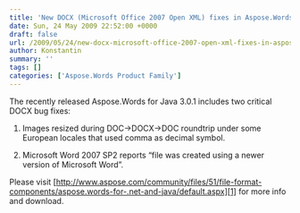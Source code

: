 ```yaml
---
title: 'New DOCX (Microsoft Office 2007 Open XML) fixes in Aspose.Words for Java 3.0.1.'
date: Sun, 24 May 2009 22:52:00 +0000
draft: false
url: /2009/05/24/new-docx-microsoft-office-2007-open-xml-fixes-in-aspose-words-for-java-3-0-1/
author: Konstantin
summary: ''
tags: []
categories: ['Aspose.Words Product Family']
---
```


The recently released Aspose.Words for Java 3.0.1 includes two critical DOCX bug fixes:

1.  Images resized during DOC->DOCX->DOC roundtrip under some European locales that used comma as decimal symbol.
    
2.  Microsoft Word 2007 SP2 reports “file was created using a newer version of Microsoft Word”.
    

Please visit [http://www.aspose.com/community/files/51/file-format-components/aspose.words-for-.net-and-java/default.aspx][1] for more info and download.




[1]: http://www.aspose.com/community/files/51/file-format-components/aspose.words-for-.net-and-java/default.aspx




